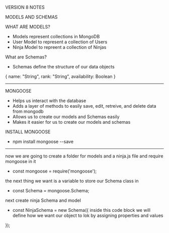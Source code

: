 VERSION 8 NOTES 

MODELS AND SCHEMAS

WHAT ARE MODELS?

- Models represent collections in MongoDB 
- User Model to represent a collection of Users 
- Ninja Model to repreent a collection of Ninjas

What are Schemas?

- Schemas define the structure of our data objects 

{
    name: "String",
    rank: "String",
    availability: Boolean
}

--------------------------------------------------
 MONGOOSE 
 
 - Helps us interact with the database
 - Adds a layer of methods to easily save, edit, retreive, and delete data from mongodb
 - Allows us to create our models and Schemas easily 
 - Makes it easier for us to create our models and schemas 
 

INSTALL MONGOOSE 

- npm install mongoose --save 

---------------------------------------------
now we are going to create a folder for models
and a ninja.js file and require mongoose in it

- const mongoose = require('mongoose');

the next thing we want is a variable to store our Schema class in 

- const Schema = mongoose.Schema;

next create ninja Schema and model
- const NinjaSchema = new Schema({
inside this code block we will define how we want our object to lok by assigning properties and values
    
});